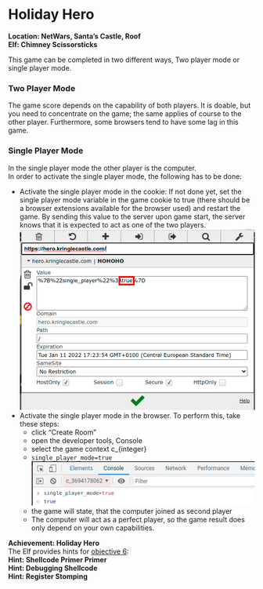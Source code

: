 <h1 id="holiday-hero">Holiday Hero</h1>
<p><strong>Location: NetWars, Santa’s Castle, Roof</strong><br>
<strong>Elf: Chimney Scissorsticks</strong></p>
<p>This game can be completed in two different ways, Two player mode or single player mode.</p>
<h3 id="two-player-mode">Two Player Mode</h3>
<p>The game score depends on the capability of both players. It is doable, but you need to concentrate on the game; the same applies of course to the other player. Furthermore, some browsers tend to have some lag in this game.</p>
<h3 id="single-player-mode">Single Player Mode</h3>
<p>In the single player mode the other player is the computer.<br>
In order to activate the single player mode, the following has to be done:</p>
<ul>
<li>Activate the single player mode in the cookie: If not done yet, set the single player mode variable in the game cookie to true (there should be a browser extensions available for the browser used) and restart the game. By sending this value to the server upon game start, the server knows that it is expected to act as one of the two players.<br>
<img src="https://github.com/joergschwarzwaelder/hhc2021/blob/master/Additional/holiday-hero-cookie.png" alt="setting the game cookie for single player mode"></li>
<li>Activate the single player mode in the browser. To perform this, take these steps:
<ul>
<li>click “Create Room”</li>
<li>open the developer tools, Console</li>
<li>select the game context c_{integer}</li>
<li><code>single_player_mode=true</code><br>
<img src="https://github.com/joergschwarzwaelder/hhc2021/blob/master/Additional/holiday-hero-variable.png" alt="setting single player mode to true"></li>
<li>the game will state, that the computer joined as second player</li>
<li>The computer will act as a perfect player, so the game result does only depend on your own capabilities.</li>
</ul>
</li>
</ul>
<p><strong>Achievement: Holiday Hero</strong><br>
The Elf provides hints for <a href="https://github.com/joergschwarzwaelder/hhc2021/tree/master/Objective-6">objective 6</a>:<br>
<strong>Hint: Shellcode Primer Primer</strong><br>
<strong>Hint: Debugging Shellcode</strong><br>
<strong>Hint: Register Stomping</strong></p>

